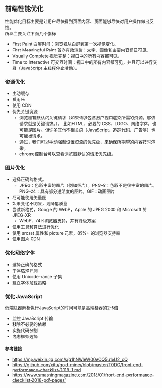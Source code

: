 ## 前端性能优化
性能优化目标主要是让用户尽快看到页面内容、页面能够尽快对用户操作做出反馈。  
所以主要关注下面几个指标
- First Paint 白屏时间：浏览器从白屏到第一次视觉变化。
- First Meaningful Paint 首次有效渲染：文字、图像和主要内容都已可见。
- Visually Complete 视觉完整：视口中的所有内容都可见。
- Time to Interactive 可交互时间：视口中的所有内容都可见，并且可以进行交互（JavaScript 主线程停止活动）。
### 资源优化
- 主动缓存
- 启用压
- 使用 CDN
- 优先关键资源
     - 浏览器有默认的关键请求（如果请求包含用户视口渲染所需的资源，那该请求就是关键请求。）， 比如HTML、必要的 CSS、LOGO、网络字体，也可能是图片。但许多其他不相关的（JavaScript、追踪代码、广告等）也可能被请求。
     - 通过<link rel ='preload'>，我们可以手动强制设置资源的优先级，来确保所期望的内容按时渲染。
     - chrome控制台可以查看浏览器默认的请求优先级。
### 图片优化
- 选择正确的格式。
    - JPEG：色彩丰富的图片（例如照片）。PNG–8：色彩不是很丰富的图片。PNG–24：具有部分透明度的图片。GIF：动画图片
- 尽可能使用矢量图
- 如果变化不明显，则降低质量
- 尝试新格式，Google 的 WebP，Apple 的 JPEG 2000 和 Microsoft 的 JPEG-XR
    - WebP，74%浏览器支持，并有降级方案
- 使用工具和算法进行优化
- 使用 srcset 属性和 picture 元素，85%+ 的浏览器支持率
- 使用图片 CDN
### 优化网络字体
- 选择正确的格式
- 字体选择评测
- 使用 Unicode-range 子集
- 建立字体加载策略
### 优化 JavaScript
低端机器解析执行JavaScript的时间可能是高端机器的2-5倍
- 监控 JavaScript 传输
- 移除不必要的依赖
- 实施代码分割
- 考虑框架选择

#### 参考链接
- https://mp.weixin.qq.com/s/g1hNWleW00ACQ5u1oU2_cQ
- https://github.com/xitu/gold-miner/blob/master/TODO/front-end-performance-checklist-2018-1.md
- https://www.smashingmagazine.com/2018/01/front-end-performance-checklist-2018-pdf-pages/
